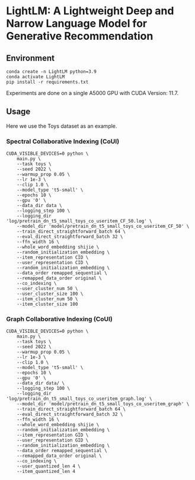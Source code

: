 # LightLM: A Lightweight Deep and Narrow Language Model for Generative Recommendation

## Environment
```
conda create -n LightLM python=3.9
conda activate LightLM
pip install -r requirements.txt
```
Experiments are done on a single A5000 GPU with CUDA Version: 11.7.

## Usage 
Here we use the Toys dataset as an example.

### Spectral Collaborative Indexing (CoUI)
```
CUDA_VISIBLE_DEVICES=0 python \
    main.py \
    --task toys \
    --seed 2022 \
    --warmup_prop 0.05 \
    --lr 1e-3 \
    --clip 1.0 \
    --model_type 't5-small' \
    --epochs 10 \
    --gpu '0' \
    --data_dir data \
    --logging_step 100 \
    --logging_dir 'log/pretrain_dn_t5_small_toys_co_useritem_CF_50.log' \
    --model_dir 'model/pretrain_dn_t5_small_toys_co_useritem_CF_50' \
    --train_direct_straightforward_batch 64 \
    --eval_direct_straightforward_batch 32 \
    --ffn_width 16 \
    --whole_word_embedding shijie \
    --random_initialization_embedding \
    --item_representation CID \
    --user_representation CID \
    --random_initialization_embedding \
    --data_order remapped_sequential \
    --remapped_data_order original \
    --co_indexing \
    --user_cluster_num 50 \
    --user_cluster_size 100 \
    --item_cluster_num 50 \
    --item_cluster_size 100
```

### Graph Collaborative Indexing (CoUI)
```
CUDA_VISIBLE_DEVICES=0 python \
    main.py \
    --task toys \
    --seed 2022 \
    --warmup_prop 0.05 \
    --lr 1e-3 \
    --clip 1.0 \
    --model_type 't5-small' \
    --epochs 10 \
    --gpu '0' \
    --data_dir data/ \
    --logging_step 100 \
    --logging_dir 'log/pretrain_dn_t5_small_toys_co_useritem_graph.log' \
    --model_dir 'model/pretrain_dn_t5_small_toys_co_useritem_graph' \
    --train_direct_straightforward_batch 64 \
    --eval_direct_straightforward_batch 32 \
    --ffn_width 16 \
    --whole_word_embedding shijie \
    --random_initialization_embedding \
    --item_representation GID \
    --user_representation GID \
    --random_initialization_embedding \
    --data_order remapped_sequential \
    --remapped_data_order original \
    --co_indexing \
    --user_quantized_len 4 \
    --item_quantized_len 4
```
